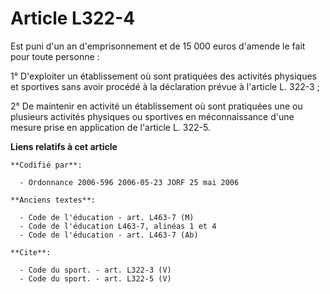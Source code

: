 # Article L322-4

Est puni d'un an d'emprisonnement et de 15 000 euros d'amende le fait pour toute personne : 

1° D'exploiter un établissement où sont pratiquées des activités physiques et sportives sans avoir procédé à la déclaration
prévue à l'article L. 322-3 ; 

2° De maintenir en activité un établissement où sont pratiquées une ou plusieurs activités physiques ou sportives en
méconnaissance d'une mesure prise en application de l'article L. 322-5.

**Liens relatifs à cet article**

	**Codifié par**:

	  - Ordonnance 2006-596 2006-05-23 JORF 25 mai 2006

	**Anciens textes**:

	  - Code de l'éducation - art. L463-7 (M)
	  - Code de l'éducation L463-7, alinéas 1 et 4
	  - Code de l'éducation - art. L463-7 (Ab)

	**Cite**:

	  - Code du sport. - art. L322-3 (V)
	  - Code du sport. - art. L322-5 (V)
